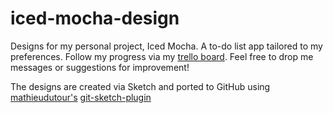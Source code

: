 # iced-mocha-design

Designs for my personal project, Iced Mocha. 
A to-do list app tailored to my preferences.
Follow my progress via my <a href='https://trello.com/b/xrJROyku/iced-mocha'>trello board</a>. Feel free to drop me messages or suggestions for improvement!

The designs are created via Sketch and ported to GitHub using <a href='https://github.com/mathieudutour'>mathieudutour's</a> <a href='https://github.com/mathieudutour/git-sketch-plugin'>git-sketch-plugin</a>
